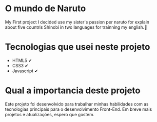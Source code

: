 # O mundo de Naruto

My First project I decided use my sister's passion per naruto for explain about five countris Shinobi in two languages for trainning my english.🙂


# Tecnologias que usei neste projeto
* HTML5 ✔
* CSS3 ✔
* Javascript ✔

# Qual a importancia deste projeto
Este projeto foi desenvolvido para trabalhar minhas habilidades com as tecnologias principais para o desenvolvimento Front-End.
Em breve mais projetos e atualizações, espero que gostem.
